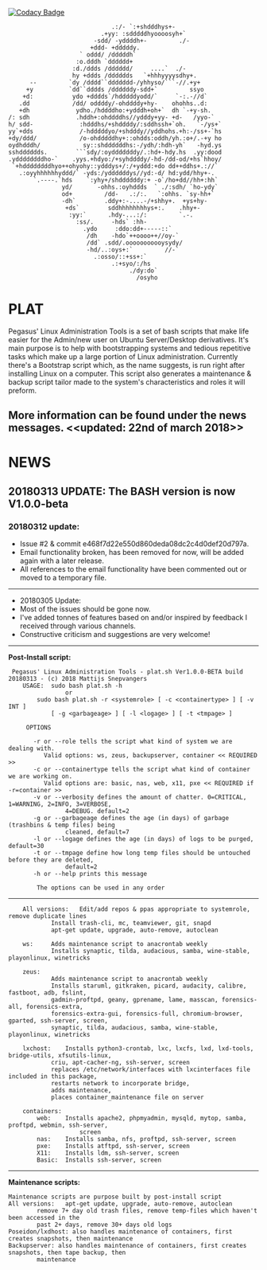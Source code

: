 [![Codacy Badge](https://api.codacy.com/project/badge/Grade/6975700247d543379109da35892a2e73)](https://www.codacy.com/app/pegasus.ict/PLAT?utm_source=github.com&amp;utm_medium=referral&amp;utm_content=pegasusict/PLAT&amp;utm_campaign=Badge_Grade)

```
                             .:/- `:+shdddhys+-             
                          .+yy: :sdddddhyoooosyh+`          
                        -sdd/ -yddddh+-         ./-         
                       +ddd- +dddddy.                       
                    ` oddd/ /dddddh`                        
                   :o.dddh `dddddd+                         
                  :d./ddds /dddddd/     ....`  ./-          
                  hy +ddds /dddddds   `+hhhyyyysdhy+.       
      --         `dy /dddd``ddddddd-/yhhyso/```-//.+y+      
     +y          `dd``dddds /ddddddy-sdd+`         ssyo     
    +d:           ydo +dddds`/hdddddyodd/`     `-:.-//d`    
   .dd            /dd/ oddddy/-ohddddy+hy-    ohohhs..d:    
   +dh             ydho./hddddho:+ydddh+oh+`  dh `-+y-sh.   
/: sdh             .hddh+:ohddddhs//ydddy+yy- +d-   /yyo-`  
h/ sdd-             :hdddhs/+shddddy/:sddhssh+`oh.   `-/ys+`
yy`+dds             /-hdddddyo/+shdddy//yddhohs.+h:-/ss+-`hs
+dy/ddd/            /o-ohdddddhy+::ohdds:oddh/yh.:o+/.-+y ho
oydhdddh/            sy::shddddddhs:-/ydh/:hdh-yh`   -hyd.ys
sshdddddds.        ```sdy/:oydddddddy/.:hd+-hdy.hs  .yy:dood
.yddddddddho-`    .yys.+hdyo:/+syhddddy/-hd-/dd-od/+hs`hhoy/
 `+hddddddddhyo++ohyohy::ydddys+/:/+yddd:+do dd++ddhs+.://` 
   .:oyyhhhhhhyddd/` -yds:/yddddddys//yd:-d/ hd:ydd/hhy+-.  
       `.----.`hds    `:yhy+/shddddddy:+ -o`/ho+dd//hh+:hh` 
               yd/       -ohhs.:oyhddds  ` ./:sdh/ `ho-ydy` 
               od+         /dd-   .:/:.   `:ohhs. `sy-hh+`  
               -dh`        .ddy+:-....-/+shhy+.  +ys+hy-    
                +ds`        sddhhhhhhhhys+:.    .hhy+-      
                 :yy:`      .hdy-...:/:         `.-.        
                   :ss/.     -hds` :hh-                     
                     .ydo     :ddo:dd+-----::`              
                      /dh    -hdo`++oooo++//oy-`            
                      /dd` .sdd/.ooooooooooysydy/           
                      -hd/..:oys+:`         //-`            
                        .:osso/::+ss+:`                     
                             .:+syo/:/hs                    
                                  ./dy:do`                  
                                    /osyho                  

```
# PLAT
Pegasus' Linux Administration Tools is a set of bash scripts that make life 
easier for the Admin/new user on Ubuntu Server/Desktop derivatives.
It's main purpose is to help with bootstrapping systems and tedious repetitive
 tasks which make up a large portion of Linux administration.
Currently there's a Bootstrap script which, as the name suggests, is run right
 after installing Linux on a computer.
This script also generates a maintenance & backup script tailor made to the
 system's characteristics and roles it will preform.

More information can be found under the news messages.
<<updated: 22nd of march 2018>>
---
# NEWS

 ## 20180313 UPDATE: The BASH version is now V1.0.0-beta

### 20180312 update:
* Issue #2 & commit e468f7d22e550d860deda08dc2c4d0def20d797a.
* Email functionality broken, has been removed for now, will be added again
 with a later release.
* All references to the email functionality have been commented out or moved
 to a temporary file.
---
* 20180305 Update:
* Most of the issues should be gone now.
* I've added tonnes of features based on and/or inspired by feedback I received
 through various channels.
* Constructive criticism and suggestions are very welcome!
---

**Post-Install script:**

     Pegasus' Linux Administration Tools - plat.sh Ver1.0.0-BETA build 20180313 - (c) 2018 Mattijs Snepvangers
        USAGE:	sudo bash plat.sh -h
                    or
            sudo bash plat.sh -r <systemrole> [ -c <containertype> ] [ -v INT ]
                [ -g <garbageage> ] [ -l <logage> ] [ -t <tmpage> ]

         OPTIONS

           -r or --role tells the script what kind of system we are dealing with.
              Valid options: ws, zeus, backupserver, container << REQUIRED >>
           -c or --containertype tells the script what kind of container we are working on.
              Valid options are: basic, nas, web, x11, pxe << REQUIRED if -r=container >>
           -v or --verbosity defines the amount of chatter. 0=CRITICAL, 1=WARNING, 2=INFO, 3=VERBOSE,
                    4=DEBUG. default=2
           -g or --garbageage defines the age (in days) of garbage (trashbins & temp files) being
                    cleaned, default=7
           -l or --logage defines the age (in days) of logs to be purged, default=30
           -t or --tmpage define how long temp files should be untouched before they are deleted,
                    default=2
           -h or --help prints this message

            The options can be used in any order

---

        All versions:	Edit/add repos & ppas appropriate to systemrole, remove duplicate lines
                Install trash-cli, mc, teamviewer, git, snapd
                apt-get update, upgrade, auto-remove, autoclean

        ws:		Adds maintenance script to anacrontab weekly
                Installs synaptic, tilda, audacious, samba, wine-stable, playonlinux, winetricks

        zeus:
                Adds maintenance script to anacrontab weekly
                Installs staruml, gitkraken, picard, audacity, calibre, fastboot, adb, fslint,
                gadmin-proftpd, geany, gprename, lame, masscan, forensics-all, forensics-extra,
                forensics-extra-gui, forensics-full, chromium-browser, gparted, ssh-server, screen,
                synaptic, tilda, audacious, samba, wine-stable, playonlinux, winetricks

        lxchost:	Installs python3-crontab, lxc, lxcfs, lxd, lxd-tools, bridge-utils, xfsutils-linux,
                criu, apt-cacher-ng, ssh-server, screen
                replaces /etc/network/interfaces with lxcinterfaces file included in this package,
                restarts network to incorporate bridge,
                adds maintenance,
                places container_maintenance file on server

        containers:
            web:	Installs apache2, phpmyadmin, mysqld, mytop, samba, proftpd, webmin, ssh-server,
                        screen
            nas:	Installs samba, nfs, proftpd, ssh-server, screen
            pxe:	Installs atftpd, ssh-server, screen
            X11:	Installs ldm, ssh-server, screen
            Basic:	Installs ssh-server, screen

---
**Maintenance scripts:**

    Maintenance scripts are purpose built by post-install script
    All versions:	apt-get update, upgrade, auto-remove, autoclean
            remove 7+ day old trash files, remove temp-files which haven't been accessed in the
            past 2+ days, remove 30+ days old logs
    Poseidon/lxdhost: also handles maintenance of containers, first creates snapshots, then maintenance
    Backupserver: also handles maintenance of containers, first creates snapshots, then tape backup, then
            maintenance
